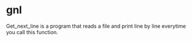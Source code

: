 # gnl
Get_next_line is a program that reads a file and print line by line everytime you call this function.
